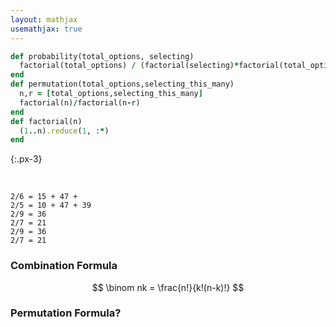 ```yaml
---
layout: mathjax
usemathjax: true
---
```


```ruby
def probability(total_options, selecting)
  factorial(total_options) / (factorial(selecting)*factorial(total_options - selecting))
end
def permutation(total_options,selecting_this_many)
  n,r = [total_options,selecting_this_many]
  factorial(n)/factorial(n-r)
end
def factorial(n)
  (1..n).reduce(1, :*)
end
```
{:.px-3}

<br>

```text
2/6 = 15 + 47 + 
2/5 = 10 + 47 + 39 
2/9 = 36 
2/7 = 21 
2/9 = 36
2/7 = 21
```

### Combination Formula

$$
\binom nk = \frac{n!}{k!(n-k)!}
$$

### Permutation Formula?